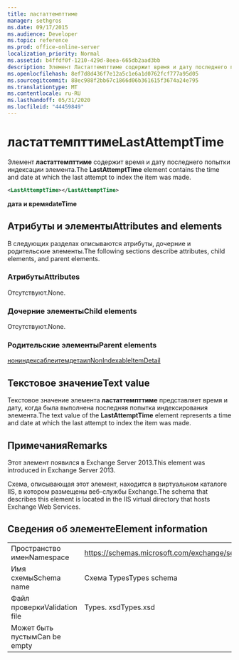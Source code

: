 ```yaml
---
title: ластаттемпттиме
manager: sethgros
ms.date: 09/17/2015
ms.audience: Developer
ms.topic: reference
ms.prod: office-online-server
localization_priority: Normal
ms.assetid: b4ffdf0f-1210-429d-8eea-665db2aad3bb
description: Элемент Ластаттемпттиме содержит время и дату последнего попытки индексации элемента.
ms.openlocfilehash: 8ef7d8d436f7e12a5c1e6a1d0762fcf777a95d05
ms.sourcegitcommit: 88ec988f2bb67c1866d06b361615f3674a24e795
ms.translationtype: MT
ms.contentlocale: ru-RU
ms.lasthandoff: 05/31/2020
ms.locfileid: "44459849"
---
```

# <a name="lastattempttime"></a><span data-ttu-id="2b5b6-103">ластаттемпттиме</span><span class="sxs-lookup"><span data-stu-id="2b5b6-103">LastAttemptTime</span></span>

<span data-ttu-id="2b5b6-104">Элемент **ластаттемпттиме** содержит время и дату последнего попытки индексации элемента.</span><span class="sxs-lookup"><span data-stu-id="2b5b6-104">The **LastAttemptTime** element contains the time and date at which the last attempt to index the item was made.</span></span> 
  
```XML
<LastAttemptTime></LastAttemptTime>
```

 <span data-ttu-id="2b5b6-105">**дата и время**</span><span class="sxs-lookup"><span data-stu-id="2b5b6-105">**dateTime**</span></span>
## <a name="attributes-and-elements"></a><span data-ttu-id="2b5b6-106">Атрибуты и элементы</span><span class="sxs-lookup"><span data-stu-id="2b5b6-106">Attributes and elements</span></span>

<span data-ttu-id="2b5b6-107">В следующих разделах описываются атрибуты, дочерние и родительские элементы.</span><span class="sxs-lookup"><span data-stu-id="2b5b6-107">The following sections describe attributes, child elements, and parent elements.</span></span>
  
### <a name="attributes"></a><span data-ttu-id="2b5b6-108">Атрибуты</span><span class="sxs-lookup"><span data-stu-id="2b5b6-108">Attributes</span></span>

<span data-ttu-id="2b5b6-109">Отсутствуют.</span><span class="sxs-lookup"><span data-stu-id="2b5b6-109">None.</span></span>
  
### <a name="child-elements"></a><span data-ttu-id="2b5b6-110">Дочерние элементы</span><span class="sxs-lookup"><span data-stu-id="2b5b6-110">Child elements</span></span>

<span data-ttu-id="2b5b6-111">Отсутствуют.</span><span class="sxs-lookup"><span data-stu-id="2b5b6-111">None.</span></span>
  
### <a name="parent-elements"></a><span data-ttu-id="2b5b6-112">Родительские элементы</span><span class="sxs-lookup"><span data-stu-id="2b5b6-112">Parent elements</span></span>

[<span data-ttu-id="2b5b6-113">нониндексаблеитемдетаил</span><span class="sxs-lookup"><span data-stu-id="2b5b6-113">NonIndexableItemDetail</span></span>](nonindexableitemdetail.md)
  
## <a name="text-value"></a><span data-ttu-id="2b5b6-114">Текстовое значение</span><span class="sxs-lookup"><span data-stu-id="2b5b6-114">Text value</span></span>

<span data-ttu-id="2b5b6-115">Текстовое значение элемента **ластаттемпттиме** представляет время и дату, когда была выполнена последняя попытка индексирования элемента.</span><span class="sxs-lookup"><span data-stu-id="2b5b6-115">The text value of the **LastAttemptTime** element represents a time and date at which the last attempt to index the item was made.</span></span> 
  
## <a name="remarks"></a><span data-ttu-id="2b5b6-116">Примечания</span><span class="sxs-lookup"><span data-stu-id="2b5b6-116">Remarks</span></span>

<span data-ttu-id="2b5b6-117">Этот элемент появился в Exchange Server 2013.</span><span class="sxs-lookup"><span data-stu-id="2b5b6-117">This element was introduced in Exchange Server 2013.</span></span>
  
<span data-ttu-id="2b5b6-118">Схема, описывающая этот элемент, находится в виртуальном каталоге IIS, в котором размещены веб-службы Exchange.</span><span class="sxs-lookup"><span data-stu-id="2b5b6-118">The schema that describes this element is located in the IIS virtual directory that hosts Exchange Web Services.</span></span>
  
## <a name="element-information"></a><span data-ttu-id="2b5b6-119">Сведения об элементе</span><span class="sxs-lookup"><span data-stu-id="2b5b6-119">Element information</span></span>

|||
|:-----|:-----|
|<span data-ttu-id="2b5b6-120">Пространство имен</span><span class="sxs-lookup"><span data-stu-id="2b5b6-120">Namespace</span></span>  <br/> |https://schemas.microsoft.com/exchange/services/2006/types  <br/> |
|<span data-ttu-id="2b5b6-121">Имя схемы</span><span class="sxs-lookup"><span data-stu-id="2b5b6-121">Schema name</span></span>  <br/> |<span data-ttu-id="2b5b6-122">Схема Types</span><span class="sxs-lookup"><span data-stu-id="2b5b6-122">Types schema</span></span>  <br/> |
|<span data-ttu-id="2b5b6-123">Файл проверки</span><span class="sxs-lookup"><span data-stu-id="2b5b6-123">Validation file</span></span>  <br/> |<span data-ttu-id="2b5b6-124">Types. xsd</span><span class="sxs-lookup"><span data-stu-id="2b5b6-124">Types.xsd</span></span>  <br/> |
|<span data-ttu-id="2b5b6-125">Может быть пустым</span><span class="sxs-lookup"><span data-stu-id="2b5b6-125">Can be empty</span></span>  <br/> ||
   

